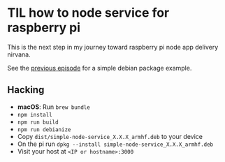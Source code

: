 # TIL how to node service for raspberry pi

This is the next step in my journey toward raspberry pi node app delivery nirvana.

See the [previous episode](//github.com/pingortle/til-dpkg) for a simple debian package example.

## Hacking

- **macOS**: Run `brew bundle`
- `npm install`
- `npm run build`
- `npm run debianize`
- Copy `dist/simple-node-service_X.X.X_armhf.deb` to your device
- On the pi run `dpkg --install simple-node-service_X.X.X_armhf.deb`
- Visit your host at `<IP or hostname>:3000`
